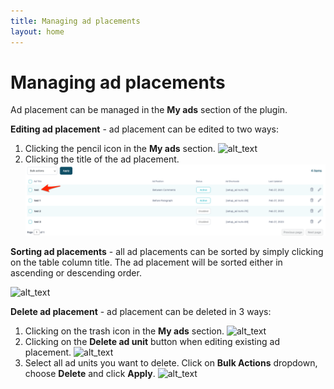 ```yaml
---
title: Managing ad placements
layout: home
---
```


# Managing ad placements

Ad placement can be managed in the **My ads** section of the plugin.

**Editing ad placement** - ad placement can be edited to two ways:

1. Clicking the pencil icon in the **My ads** section.
   ![alt_text](..images/image27.png "image_tooltip")
2. Clicking the title of the ad placement.
   ![alt_text](images/image28.png "image_tooltip")


**Sorting ad placements** - all ad placements can be sorted by simply clicking on the table column title. The ad placement will be sorted either in ascending or descending order.

![alt_text](..images/image29.png "image_tooltip")


**Delete ad placement** - ad placement can be deleted in 3 ways:

1. Clicking on the trash icon in the **My ads** section.
   ![alt_text](..images/image30.png "image_tooltip")
2. Clicking on the **Delete ad unit** button when editing existing ad placement.
   ![alt_text](..images/image31.png "image_tooltip")
3. Select all ad units you want to delete. Click on **Bulk Actions** dropdown, choose **Delete** and click **Apply**.
   ![alt_text](..images/image32.png "image_tooltip")
